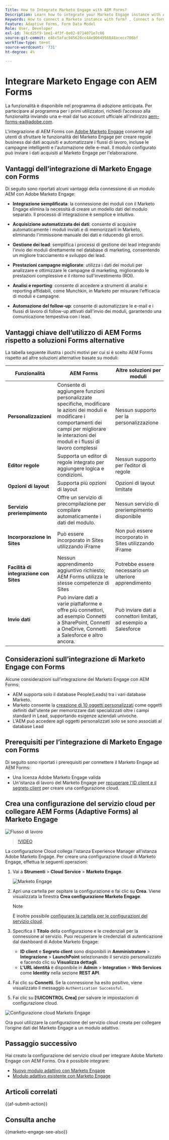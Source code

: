 ```yaml
---
Title: How to Integrate Marketo Engage with AEM Forms?
Description: Learn how to integrate your Marketo Engage instance with AEM Forms.
Keywords: How to connect a Marketo instance with form? , Connect a form to Marketo, Integrate a form with Marketo Engage, Integrate an Adaptive Form with a Marketo instance.
Feature: Adaptive Forms, Form Data Model
Role: User, Developer
exl-id: 74cd25f9-1ee1-4f3f-8e02-8714071e7c86
source-git-commit: e46c5afac945620cc44e9064956848acecc786bf
workflow-type: tm+mt
source-wordcount: '731'
ht-degree: 4%

---
```


# Integrare Marketo Engage con AEM Forms

<span class="preview"> La funzionalità è disponibile nel programma di adozione anticipata. Per partecipare al programma per i primi utilizzatori, richiedi l’accesso alla funzionalità inviando una e-mail dal tuo account ufficiale all’indirizzo aem-forms-ea@adobe.com. </span>

L&#39;integrazione di AEM Forms con [Adobe Marketo Engage](https://experienceleague.adobe.com/it/docs/marketo/using/home) consente agli utenti di sfruttare le funzionalità del Marketo Engage per creare regole business dai dati acquisiti e automatizzare i flussi di lavoro, incluse le campagne intelligenti e l&#39;automazione delle e-mail. Il modulo configurato può inviare i dati acquisiti al Marketo Engage per l&#39;elaborazione.

## Vantaggi dell’integrazione di Marketo Engage con Forms

Di seguito sono riportati alcuni vantaggi della connessione di un modulo AEM con Adobe Marketo Engage:

* **Integrazione semplificata**: la connessione dei moduli con il Marketo Engage elimina la necessità di creare un modello dati del modulo separato. Il processo di integrazione è semplice e intuitivo.
* **Acquisizione automatizzata dei dati**: consente di acquisire automaticamente i moduli inviati e di memorizzarli in Marketo, eliminando l&#39;immissione manuale dei dati e riducendo gli errori.

* **Gestione dei lead**: semplifica i processi di gestione dei lead integrando l&#39;invio dei moduli direttamente nel database di marketing, consentendo un migliore tracciamento e sviluppo dei lead.

* **Prestazioni campagne migliorate**: utilizza i dati dei moduli per analizzare e ottimizzare le campagne di marketing, migliorando le prestazioni complessive e il ritorno sull&#39;investimento (ROI).

* **Analisi e reporting**: consente di accedere a strumenti di analisi e reporting affidabili, come Munchkin, in Marketo per misurare l&#39;efficacia di moduli e campagne.

* **Automazione del follow-up**: consente di automatizzare le e-mail e i flussi di lavoro di follow-up attivati dall&#39;invio dei moduli, garantendo una comunicazione tempestiva con i lead.

## Vantaggi chiave dell’utilizzo di AEM Forms rispetto a soluzioni Forms alternative

La tabella seguente illustra i pochi motivi per cui si è scelto AEM Forms rispetto ad altre soluzioni alternative basate su moduli:

| **Funzionalità** | **AEM Forms** | **Altre soluzioni per moduli** |
|-------------------------------------|----------------------------------------------------------------------|-----------------------------------------------------------|
| **Personalizzazioni** | Consente di aggiungere funzioni personalizzate specifiche, modificare le azioni dei moduli e modificare i comportamenti dei campi per migliorare le interazioni dei moduli e i flussi di lavoro complessi | Nessun supporto per la personalizzazione |
| **Editor regole** | Supporta un editor di regole integrato per aggiungere logica e condizioni. | Nessun supporto per l’editor di regole |
| **Opzioni di layout** | Supporta più opzioni di layout | Opzioni di layout limitate |
| **Servizio preriempimento** | Offre un servizio di precompilazione per compilare automaticamente i dati del modulo. | Nessun servizio di preriempimento disponibile |
| **Incorporazione in Sites** | Può essere incorporato in Sites utilizzando iFrame | Non può essere incorporato in Sites utilizzando iFrame |
| **Facilità di integrazione con Sites** | Nessun apprendimento aggiuntivo richiesto; AEM Forms utilizza le stesse competenze di Sites | Potrebbe essere necessario un ulteriore apprendimento |
| **Invio dati** | Può inviare dati a varie piattaforme e offre più connettori, ad esempio Connetti a SharePoint, Connetti a OneDrive, Connetti a Salesforce e altro ancora. | Può inviare dati a connettori limitati, ad esempio a Salesforce |

## Considerazioni sull’integrazione di Marketo Engage con Forms

Alcune considerazioni sull’integrazione del Marketo Engage con AEM Forms:

* AEM supporta solo il database People(Leads) tra i vari database Marketo.
* Marketo consente la [creazione di 10 oggetti personalizzati](https://experienceleague.adobe.com/it/docs/marketo/using/product-docs/administration/marketo-custom-objects/add-marketo-custom-object-fields) come oggetti definiti dall&#39;utente per memorizzare dati specializzati oltre i campi standard in Lead, supportando esigenze aziendali univoche.
* L&#39;AEM può accedere agli oggetti personalizzati solo se sono associati al database Lead

## Prerequisiti per l’integrazione di Marketo Engage con Forms

Di seguito sono riportati i prerequisiti per connettere il Marketo Engage ad AEM Forms:

* Una licenza Adobe Marketo Engage valida
* Un&#39;istanza di lavoro del Marketo Engage per [recuperare l&#39;ID client e il segreto client](https://experienceleague.adobe.com/it/docs/marketo/using/product-docs/administration/additional-integrations/create-a-custom-service-for-use-with-rest-api) per creare una configurazione cloud.

## Crea una configurazione del servizio cloud per collegare AEM Forms (Adaptive Forms) al Marketo Engage

![Flusso di lavoro](/help/forms/assets/workflow-marketo-1.png)

>[!VIDEO](https://video.tv.adobe.com/v/3442865/engage-marketo-aem-forms-aem)

La configurazione Cloud collega l’istanza Experience Manager all’istanza Adobe Marketo Engage. Per creare una configurazione cloud di Marketo Engage, effettua le seguenti operazioni:

1. Vai a **Strumenti** > **Cloud Service** > **Marketo Engage**.

   ![Marketo Engage](/help/forms/assets/marketo-engage.png)

2. Apri una cartella per ospitare la configurazione e fai clic su **Crea**. Viene visualizzata la finestra **Crea configurazione Marketo Engage**.

   >[!NOTE]
   >
   > È inoltre possibile [configurare la cartella per le configurazioni del servizio cloud](/help/forms/configure-data-sources.md#configure-folder-for-cloud-service-configurations).

3. Specifica il **Titolo** della configurazione e le credenziali per la connessione al servizio. Puoi recuperare le credenziali di autenticazione dal dashboard di Adobe Marketo Engage:
   * **ID client** e **Segreto client** sono disponibili in **Amministratore** > **Integrazione** > **LaunchPoint** selezionando il servizio personalizzato e facendo clic su **Visualizza dettagli**.
   * **L&#39;URL identità** è disponibile in **Admin** > **Integration** > **Web Services** come **Identity** nella sezione **REST API**.

4. Fai clic su **Connetti**.  Se la connessione ha esito positivo, viene visualizzato il messaggio `Authentication Successful`.
5. Fai clic su **[!UICONTROL Crea]** per salvare le impostazioni di configurazione cloud.

![Configurazione cloud Marketo Engage](/help/forms/assets/marketo-engage-cloud-configuration.png)

Ora puoi utilizzare la configurazione del servizio cloud creata per collegare l’origine dati del Marketo Engage a un modulo adattivo.

## Passaggio successivo

Hai creato la configurazione del servizio cloud per integrare Adobe Marketo Engage con AEM Forms. Ora è possibile integrare:
* [Nuovo modulo adattivo con Marketo Engage](/help/forms/integrate-adaptive-form-with-marketo-engage.md)
* [Modulo adattivo esistente con Marketo Engage](/help/forms/use-marketo-engage-data-source-in-form.md)

## Articoli correlati

{{af-submit-action}}

## Consulta anche

{{marketo-engage-see-also}}
